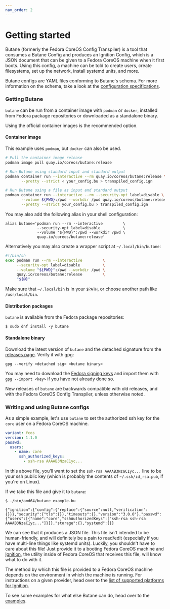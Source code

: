 ```yaml
---
nav_order: 2
---
```


# Getting started

Butane (formerly the Fedora CoreOS Config Transpiler) is a tool that consumes a Butane Config and produces an Ignition Config, which is a JSON document that can be given to a Fedora CoreOS machine when it first boots. Using this config, a machine can be told to create users, create filesystems, set up the network, install systemd units, and more.

Butane configs are YAML files conforming to Butane's schema. For more information on the schema, take a look at the [configuration specifications][spec].

### Getting Butane

`butane` can be run from a container image with `podman` or `docker`, installed from Fedora package repositories or downloaded as a standalone binary.

Using the official container images is the recommended option.

#### Container image

This example uses `podman`, but `docker` can also be used.

```bash
# Pull the container image release
podman image pull quay.io/coreos/butane:release

# Run Butane using standard input and standard output
podman container run --interactive --rm quay.io/coreos/butane:release \
       --pretty --strict < your_config.bu > transpiled_config.ign

# Run Butane using a file as input and standard output
podman container run --interactive --rm --security-opt label=disable \
       --volume ${PWD}:/pwd --workdir /pwd quay.io/coreos/butane:release \
       --pretty --strict your_config.bu > transpiled_config.ign
```

You may also add the following alias in your shell configuration:

```
alias butane='podman run --rm --interactive         \
              --security-opt label=disable          \
              --volume "${PWD}":/pwd --workdir /pwd \
              quay.io/coreos/butane:release'
```

Alternatively you may also create a wrapper script at `~/.local/bin/butane`:

```bash
#!/bin/sh
exec podman run --rm --interactive         \
     --security-opt label=disable          \
     --volume "${PWD}":/pwd --workdir /pwd \
     quay.io/coreos/butane:release         \
     "${@}"
```

Make sure that `~/.local/bin` is in your `$PATH`, or choose another path like `/usr/local/bin`.

#### Distribution packages

`butane` is available from the Fedora package repositories:

```
$ sudo dnf install -y butane
```

#### Standalone binary

Download the latest version of `butane` and the detached signature from the [releases page](https://github.com/coreos/butane/releases). Verify it with gpg:

```
gpg --verify <detached sig> <butane binary>
```
You may need to download the [Fedora signing keys](https://fedoraproject.org/fedora.gpg) and import them with `gpg --import <key>` if you have not already done so.

New releases of `butane` are backwards compatible with old releases, and with the Fedora CoreOS Config Transpiler, unless otherwise noted.

### Writing and using Butane configs

As a simple example, let's use `butane` to set the authorized ssh key for the `core` user on a Fedora CoreOS machine.

<!-- butane-config -->
```yaml
variant: fcos
version: 1.1.0
passwd:
  users:
    - name: core
      ssh_authorized_keys:
        - ssh-rsa AAAAB3NzaC1yc...
```

In this above file, you'll want to set the `ssh-rsa AAAAB3NzaC1yc...` line to be your ssh public key (which is probably the contents of `~/.ssh/id_rsa.pub`, if you're on Linux).

If we take this file and give it to `butane`:

```
$ ./bin/amd64/butane example.bu

{"ignition":{"config":{"replace":{"source":null,"verification":{}}},"security":{"tls":{}},"timeouts":{},"version":"3.0.0"},"passwd":{"users":[{"name":"core","sshAuthorizedKeys":["ssh-rsa ssh-rsa AAAAB3NzaC1yc..."]}]},"storage":{},"systemd":{}}
```

We can see that it produces a JSON file. This file isn't intended to be human-friendly, and will definitely be a pain to read/edit (especially if you have multi-line things like systemd units). Luckily, you shouldn't have to care about this file! Just provide it to a booting Fedora CoreOS machine and [Ignition][ignition], the utility inside of Fedora CoreOS that receives this file, will know what to do with it.

The method by which this file is provided to a Fedora CoreOS machine depends on the environment in which the machine is running. For instructions on a given provider, head over to the [list of supported platforms for Ignition][supported-platforms].

To see some examples for what else Butane can do, head over to the [examples][examples].

[spec]: specs.md
[ignition]: https://coreos.github.io/ignition/
[supported-platforms]: https://coreos.github.io/ignition/supported-platforms/
[examples]: examples.md
